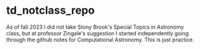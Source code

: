# td_notclass_repo
As of fall 2023 I did not take Stony Brook's Special Topics in Astronomy class, but at professor Zingale's suggestion I started independently going through the github notes for Computational Astronomy. This is just practice.
